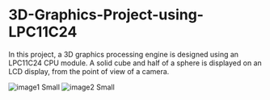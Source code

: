 # 3D-Graphics-Project-using-LPC11C24


In this project, a 3D graphics processing engine is designed using an LPC11C24 CPU module. A solid cube and half of a sphere is displayed on an LCD display, from the point of view of a camera.

![image1 Small](https://user-images.githubusercontent.com/4748948/236649228-5214d22d-c069-4bc9-a3ef-fa0b7aef2612.jpeg)
![image2 Small](https://user-images.githubusercontent.com/4748948/236649230-d07b3bbf-7f14-4419-af57-5457c9f45531.jpeg)
